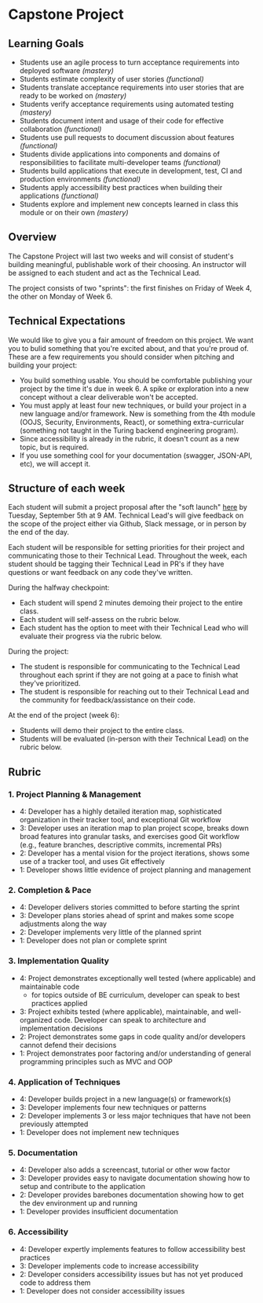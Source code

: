 Capstone Project
==============

Learning Goals
------------
*   Students use an agile process to turn acceptance requirements into deployed software *(mastery)*
*   Students estimate complexity of user stories *(functional)*
*   Students translate acceptance requirements into user stories that are ready to be worked on *(mastery)*
*   Students verify acceptance requirements using automated testing *(mastery)*
*   Students document intent and usage of their code for effective collaboration *(functional)*
*   Students use pull requests to document discussion about features *(functional)*
*   Students divide applications into components and domains of responsibilities to facilitate multi-developer teams *(functional)*
*   Students build applications that execute in development, test, CI and production environments *(functional)*
*   Students apply accessibility best practices when building their applications *(functional)*
*   Students explore and implement new concepts learned in class this module or on their own *(mastery)*

Overview
------------

The Capstone Project will last two weeks and will consist of student's building meaningful, publishable work of their choosing. An instructor will be assigned to each student and act as the Technical Lead.

The project consists of two "sprints": the first finishes on Friday of Week 4, the other on Monday of Week 6.

Technical Expectations
---------------------

We would like to give you a fair amount of freedom on this project. We want you to bulid something that you're excited about, and that you're proud of. These are a few requirements you should consider when pitching and building your project:

*   You build something usable. You should be comfortable publishing your project by the time it's due in week 6. A spike or exploration into a new concept without a clear deliverable won't be accepted.
*   You must apply at least four new techniques, or build your project in a new language and/or framework. New is something from the 4th module (OOJS, Security, Environments, React), or something extra-curricular (something not taught in the Turing backend engineering program).
  *   Since accessibility is already in the rubric, it doesn't count as a new topic, but is required.
  *   If you use something cool for your documentation (swagger, JSON-API, etc), we will accept it.

Structure of each week
------------

Each student will submit a project proposal after the "soft launch" [here](https://github.com/turingschool/ruby-submissions/tree/master/1703-b/4module/capstone_projects/proposals) by Tuesday, September 5th at 9 AM. Technical Lead's will give feedback on the scope of the project either via Github, Slack message, or in person by the end of the day.

Each student will be responsible for setting priorities for their project and communicating those to their Technical Lead. Throughout the week, each student should be tagging their Technical Lead in PR's if they have questions or want feedback on any code they've written.

During the halfway checkpoint:

* Each student will spend 2 minutes demoing their project to the entire class.
* Each student will self-assess on the rubric below.
* Each student has the option to meet with their Technical Lead who will evaluate their progress via the rubric below.

During the project:
* The student is responsible for communicating to the Technical Lead throughout each sprint if they are not going at a pace to finish what they've prioritized.
* The student is responsible for reaching out to their Technical Lead and the community for feedback/assistance on their code.

At the end of the project (week 6):
* Students will demo their project to the entire class.
* Students will be evaluated (in-person with their Technical Lead) on the rubric below.

Rubric
------------

### 1. Project Planning & Management

*   4: Developer has a highly detailed iteration map, sophisticated organization in their tracker tool, and exceptional Git workflow
*   3: Developer uses an iteration map to plan project scope, breaks down broad features into granular tasks, and exercises good Git workflow (e.g., feature branches, descriptive commits, incremental PRs)
*   2: Developer has a mental vision for the project iterations, shows some use of a tracker tool, and uses Git effectively
*   1: Developer shows little evidence of project planning and management

### 2. Completion & Pace

*   4: Developer delivers stories committed to before starting the sprint
*   3: Developer plans stories ahead of sprint and makes some scope adjustments along the way
*   2: Developer implements very little of the planned sprint
*   1: Developer does not plan or complete sprint

### 3. Implementation Quality

*   4: Project demonstrates exceptionally well tested (where applicable) and maintainable code
      * for topics outside of BE curriculum, developer can speak to best practices applied
*   3: Project exhibits tested (where applicable), maintainable, and well-organized code. Developer can speak to architecture and implementation decisions
*   2: Project demonstrates some gaps in code quality and/or developers cannot defend their decisions
*   1: Project demonstrates poor factoring and/or understanding of general programming principles such as MVC and OOP

### 4. Application of Techniques

*   4: Developer builds project in a new language(s) or framework(s)
*   3: Developer implements four new techniques or patterns
*   2: Developer implements 3 or less major techniques that have not been previously attempted
*   1: Developer does not implement new techniques

### 5. Documentation

*   4: Developer also adds a screencast, tutorial or other wow factor
*   3: Developer provides easy to navigate documentation showing how to setup and contribute to the application
*   2: Developer provides barebones documentation showing how to get the dev environment up and running
*   1: Developer provides insufficient documentation

### 6. Accessibility

*   4: Developer expertly implements features to follow accessibility best practices
*   3: Developer implements code to increase accessibility
*   2: Developer considers accessibility issues but has not yet produced code to address them
*   1: Developer does not consider accessibility issues

